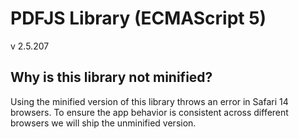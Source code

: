 # PDFJS Library (ECMAScript 5)
v 2.5.207

## Why is this library not minified?
Using the minified version of this library throws an error in Safari 14 browsers.
To ensure the app behavior is consistent across different browsers we will ship the unminified version.